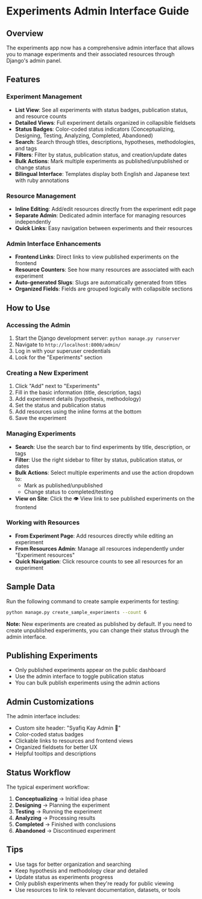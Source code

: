 # Experiments Admin Interface Guide

## Overview
The experiments app now has a comprehensive admin interface that allows you to manage experiments and their associated resources through Django's admin panel.

## Features

### Experiment Management
- **List View**: See all experiments with status badges, publication status, and resource counts
- **Detailed Views**: Full experiment details organized in collapsible fieldsets
- **Status Badges**: Color-coded status indicators (Conceptualizing, Designing, Testing, Analyzing, Completed, Abandoned)
- **Search**: Search through titles, descriptions, hypotheses, methodologies, and tags
- **Filters**: Filter by status, publication status, and creation/update dates
- **Bulk Actions**: Mark multiple experiments as published/unpublished or change status
- **Bilingual Interface**: Templates display both English and Japanese text with ruby annotations

### Resource Management
- **Inline Editing**: Add/edit resources directly from the experiment edit page
- **Separate Admin**: Dedicated admin interface for managing resources independently
- **Quick Links**: Easy navigation between experiments and their resources

### Admin Interface Enhancements
- **Frontend Links**: Direct links to view published experiments on the frontend
- **Resource Counters**: See how many resources are associated with each experiment
- **Auto-generated Slugs**: Slugs are automatically generated from titles
- **Organized Fields**: Fields are grouped logically with collapsible sections

## How to Use

### Accessing the Admin
1. Start the Django development server: `python manage.py runserver`
2. Navigate to `http://localhost:8000/admin/`
3. Log in with your superuser credentials
4. Look for the "Experiments" section

### Creating a New Experiment
1. Click "Add" next to "Experiments"
2. Fill in the basic information (title, description, tags)
3. Add experiment details (hypothesis, methodology)
4. Set the status and publication status
5. Add resources using the inline forms at the bottom
6. Save the experiment

### Managing Experiments
- **Search**: Use the search bar to find experiments by title, description, or tags
- **Filter**: Use the right sidebar to filter by status, publication status, or dates
- **Bulk Actions**: Select multiple experiments and use the action dropdown to:
  - Mark as published/unpublished
  - Change status to completed/testing
- **View on Site**: Click the 👁️ View link to see published experiments on the frontend

### Working with Resources
- **From Experiment Page**: Add resources directly while editing an experiment
- **From Resources Admin**: Manage all resources independently under "Experiment resources"
- **Quick Navigation**: Click resource counts to see all resources for an experiment

## Sample Data
Run the following command to create sample experiments for testing:
```bash
python manage.py create_sample_experiments --count 6
```

**Note:** New experiments are created as published by default. If you need to create unpublished experiments, you can change their status through the admin interface.

## Publishing Experiments
- Only published experiments appear on the public dashboard
- Use the admin interface to toggle publication status
- You can bulk publish experiments using the admin actions

## Admin Customizations
The admin interface includes:
- Custom site header: "Syafiq Kay Admin 🌸"
- Color-coded status badges
- Clickable links to resources and frontend views
- Organized fieldsets for better UX
- Helpful tooltips and descriptions

## Status Workflow
The typical experiment workflow:
1. **Conceptualizing** → Initial idea phase
2. **Designing** → Planning the experiment
3. **Testing** → Running the experiment
4. **Analyzing** → Processing results
5. **Completed** → Finished with conclusions
6. **Abandoned** → Discontinued experiment

## Tips
- Use tags for better organization and searching
- Keep hypothesis and methodology clear and detailed
- Update status as experiments progress
- Only publish experiments when they're ready for public viewing
- Use resources to link to relevant documentation, datasets, or tools
